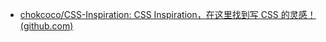 * [chokcoco/CSS-Inspiration: CSS Inspiration，在这里找到写 CSS 的灵感！ (github.com)](https://github.com/chokcoco/CSS-Inspiration)
